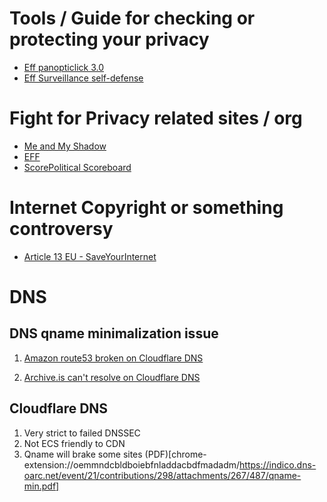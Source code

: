 # Tools / Guide for checking or protecting your privacy

* [Eff panopticlick 3.0](https://panopticlick.eff.org/)
* [Eff Surveillance self-defense](https://ssd.eff.org/)

# Fight for Privacy related sites / org

* [Me and My Shadow](https://myshadow.org/)
* [EFF](https://eff.org) 
* [ScorePolitical Scoreboard](https://www.decidethefuture.org/#our-scoring-system)

# Internet Copyright or something controversy

* [Article 13 EU - SaveYourInternet](https://saveyourinternet.eu/)

# DNS

## DNS qname minimalization issue 

1. [Amazon route53 broken on Cloudflare DNS](https://community.cloudflare.com/t/1-1-1-1-not-resolving-route53-domain-aws-qname-minimization-problem/20249/9)

2. [Archive.is can't resolve on Cloudflare DNS](https://community.cloudflare.com/t/archive-is-error-1001/18227)

## Cloudflare DNS

1. Very strict to failed DNSSEC
2. Not ECS friendly to CDN
3. Qname will brake some sites (PDF)[chrome-extension://oemmndcbldboiebfnladdacbdfmadadm/https://indico.dns-oarc.net/event/21/contributions/298/attachments/267/487/qname-min.pdf]

